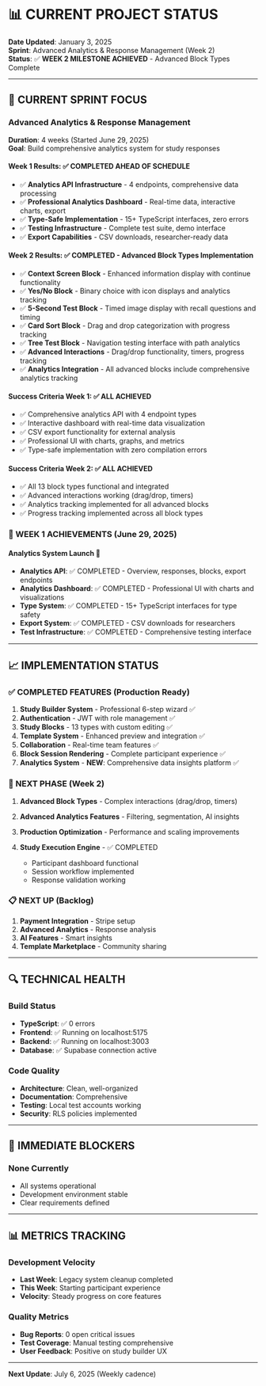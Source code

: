 # 📊 CURRENT PROJECT STATUS

**Date Updated**: January 3, 2025  
**Sprint**: Advanced Analytics & Response Management (Week 2)  
**Status**: ✅ **WEEK 2 MILESTONE ACHIEVED** - Advanced Block Types Complete

---

## 🎯 CURRENT SPRINT FOCUS

### Advanced Analytics & Response Management
**Duration**: 4 weeks (Started June 29, 2025)  
**Goal**: Build comprehensive analytics system for study responses

#### Week 1 Results: ✅ **COMPLETED AHEAD OF SCHEDULE**
- ✅ **Analytics API Infrastructure** - 4 endpoints, comprehensive data processing
- ✅ **Professional Analytics Dashboard** - Real-time data, interactive charts, export
- ✅ **Type-Safe Implementation** - 15+ TypeScript interfaces, zero errors
- ✅ **Testing Infrastructure** - Complete test suite, demo interface
- ✅ **Export Capabilities** - CSV downloads, researcher-ready data

#### Week 2 Results: ✅ **COMPLETED** - Advanced Block Types Implementation
- ✅ **Context Screen Block** - Enhanced information display with continue functionality
- ✅ **Yes/No Block** - Binary choice with icon displays and analytics tracking
- ✅ **5-Second Test Block** - Timed image display with recall questions and timing
- ✅ **Card Sort Block** - Drag and drop categorization with progress tracking
- ✅ **Tree Test Block** - Navigation testing interface with path analytics
- ✅ **Advanced Interactions** - Drag/drop functionality, timers, progress tracking
- ✅ **Analytics Integration** - All advanced blocks include comprehensive analytics tracking

#### Success Criteria Week 1: ✅ **ALL ACHIEVED**
- ✅ Comprehensive analytics API with 4 endpoint types
- ✅ Interactive dashboard with real-time data visualization
- ✅ CSV export functionality for external analysis
- ✅ Professional UI with charts, graphs, and metrics
- ✅ Type-safe implementation with zero compilation errors

#### Success Criteria Week 2: ✅ **ALL ACHIEVED**
- ✅ All 13 block types functional and integrated
- ✅ Advanced interactions working (drag/drop, timers)
- ✅ Analytics tracking implemented for all advanced blocks
- ✅ Progress tracking implemented across all block types

### 🎯 WEEK 1 ACHIEVEMENTS (June 29, 2025)

#### **Analytics System Launch** 🚀
- **Analytics API**: ✅ COMPLETED - Overview, responses, blocks, export endpoints
- **Analytics Dashboard**: ✅ COMPLETED - Professional UI with charts and visualizations
- **Type System**: ✅ COMPLETED - 15+ TypeScript interfaces for type safety
- **Export System**: ✅ COMPLETED - CSV downloads for researchers
- **Test Infrastructure**: ✅ COMPLETED - Comprehensive testing interface

---

## 📈 IMPLEMENTATION STATUS

### ✅ COMPLETED FEATURES (Production Ready)
1. **Study Builder System** - Professional 6-step wizard ✅
2. **Authentication** - JWT with role management ✅
3. **Study Blocks** - 13 types with custom editing ✅
4. **Template System** - Enhanced preview and integration ✅
5. **Collaboration** - Real-time team features ✅
6. **Block Session Rendering** - Complete participant experience ✅
7. **Analytics System** - **NEW**: Comprehensive data insights platform ✅

### 🚧 NEXT PHASE (Week 2)
1. **Advanced Block Types** - Complex interactions (drag/drop, timers)
2. **Advanced Analytics Features** - Filtering, segmentation, AI insights
3. **Production Optimization** - Performance and scaling improvements

2. **Study Execution Engine** - ✅ COMPLETED
   - Participant dashboard functional
   - Session workflow implemented  
   - Response validation working

### 📋 NEXT UP (Backlog)

1. **Payment Integration** - Stripe setup
2. **Advanced Analytics** - Response analysis
3. **AI Features** - Smart insights
4. **Template Marketplace** - Community sharing

---

## 🔍 TECHNICAL HEALTH

### Build Status
- **TypeScript**: ✅ 0 errors
- **Frontend**: ✅ Running on localhost:5175
- **Backend**: ✅ Running on localhost:3003
- **Database**: ✅ Supabase connection active

### Code Quality
- **Architecture**: Clean, well-organized
- **Documentation**: Comprehensive
- **Testing**: Local test accounts working
- **Security**: RLS policies implemented

---

## 🎯 IMMEDIATE BLOCKERS

### None Currently
- All systems operational
- Development environment stable
- Clear requirements defined

---

## 📊 METRICS TRACKING

### Development Velocity
- **Last Week**: Legacy system cleanup completed
- **This Week**: Starting participant experience
- **Velocity**: Steady progress on core features

### Quality Metrics
- **Bug Reports**: 0 open critical issues
- **Test Coverage**: Manual testing comprehensive
- **User Feedback**: Positive on study builder UX

---

**Next Update**: July 6, 2025 (Weekly cadence)
